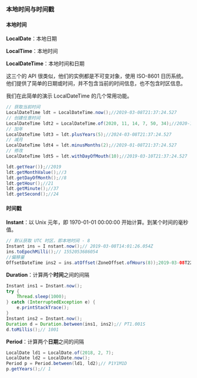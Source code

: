 ### 本地时间与时间戳

#### 本地时间

**LocalDate**：本地日期

**LocalTime**：本地时间

**LocalDateTime**：本地时间和日期

这三个的 API 很类似，他们的实例都是不可变对象，使用 ISO-8601 日历系统。他们提供了简单的日期或时间，并不包含当前的时间信息，也不包含时区信息。

我们在此简单的演示 LocalDateTime 的几个常用功能。

```java
// 获取当前时间
LocalDateTime ldt = LocalDateTime.now();//2019-03-08T21:37:24.527
// 创建任意时间
LocalDateTime ldt2 = LocalDateTime.of(2020, 11, 14, 7, 50, 34);//2020-11-14T07:50:34
// 加年
LocalDateTime ldt3 = ldt.plusYears(5);//2024-03-08T21:37:24.527
// 减月
LocalDateTime ldt4 = ldt.minusMonths(2);//2019-01-08T21:37:24.527
// 修改
LocalDateTime ldt5 = ldt.withDayOfMouth(10);//2019-03-10T21:37:24.527

ldt.getYear());//2019
ldt.getMonthValue();//3
ldt.getDayOfMonth();//8
ldt.getHour();//21
ldt.getMinute();//37
ldt.getSecond();//24
```

#### 时间戳

**Instant**：以 Unix 元年，即 1970-01-01 00:00:00 开始计算。到某个时间的毫秒值。

```java
// 默认获取 UTC 时区，即本地时间 - 8
Instant ins = I	nstant.now();// 2019-03-08T14:01:26.054Z
ins.toEpochMilli();// 1552053686054
//偏移量
OffsetDateTime ins2 = ins.atOffset(ZoneOffset.ofHours(8));2019-03-08T22:01:26.054+08:00
```

**Duration**：计算两个**时间**之间的间隔

```java
Instant ins1 = Instant.now();
try {
    Thread.sleep(1000);
} catch (InterruptedException e) {
    e.printStackTrace();
}
Instant ins2 = Instant.now();
Duration d = Duration.between(ins1, ins2);// PT1.001S
d.toMillis();// 1001
```

**Period**：计算两个**日期**之间的间隔

```java
LocalDate ld1 = LocalDate.of(2018, 2, 7);
LocalDate ld2 = LocalDate.now();
Period p = Period.between(ld1, ld2);// P1Y1M1D
p.getYears();// 1
```

